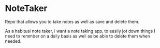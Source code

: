 # NoteTaker

<p> Repo that allows you to take notes as well as save and delete them.</p>

<p>As a habitual note taker, I want a note taking app, to easily jot down things I need to remmber on a daily basis as well as be able to delete them when needed.</p>